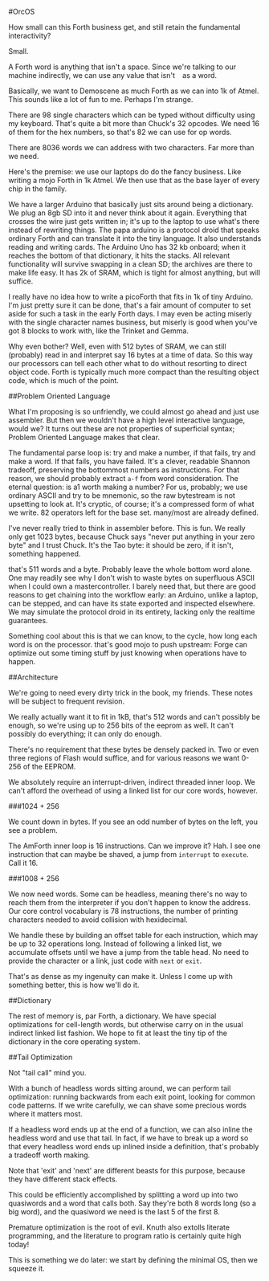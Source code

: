 #OrcOS

How small can this Forth business get, and still retain the fundamental interactivity?

Small.

A Forth word is anything that isn't a space. Since we're talking to our machine indirectly, we can use any value that isn't ` ` as a word.

Basically, we want to Demoscene as much Forth as we can into 1k of Atmel. This sounds like a lot of fun to me. Perhaps I'm strange. 

There are 98 single characters which can be typed without difficulty using my keyboard. That's quite a bit more than Chuck's 32 opcodes. We need 16 of them for the hex numbers, so that's 82 we can use for op words. 

There are 8036 words we can address with two characters. Far more than we need. 

Here's the premise: we use our laptops do do the fancy business. Like writing a mojo Forth in 1k Atmel. We then use that as the base layer of every chip in the family. 

We have a larger Arduino that basically just sits around being a dictionary. We plug an 8gb SD into it and never think about it again. Everything that crosses the wire just gets written in; it's up to the laptop to use what's there instead of rewriting things. The papa arduino is a protocol droid that speaks ordinary Forth and can translate it into the tiny language. It also understands reading and writing cards. The Arduino Uno has 32 kb onboard; when it reaches the bottom of that dictionary, it hits the stacks. All relevant functionality will survive swapping in a clean SD; the archives are there to make life easy. It has 2k of SRAM, which is tight for almost anything, but will suffice. 

I really have no idea how to write a picoForth that fits in 1k of tiny Arduino. I'm just pretty sure it can be done, that's a fair amount of computer to set aside for such a task in the early Forth days. I may even be acting miserly with the single character names business, but miserly is good when you've got 8 blocks to work with, like the Trinket and Gemma. 

Why even bother? Well, even with 512 bytes of SRAM, we can still (probably) read in and interpret say 16 bytes at a time of data. So this way our processors can tell each other what to do without resorting to direct object code. Forth is typically much more compact than the resulting object code, which is much of the point. 

##Problem Oriented Language

What I'm proposing is so unfriendly, we could almost go ahead and just use assembler. But then we wouldn't have a high level interactive language, would we? It turns out these are not properties of superficial syntax; Problem Oriented Language makes that clear. 

The fundamental parse loop is: try and make a number, if that fails, try and make a word. If that fails, you have failed. It's a clever, readable Shannon tradeoff, preserving the bottommost numbers as instructions. For that reason, we should probably extract `a-f` from word consideration. The eternal question: is a1 worth making a number? For us, probably; we use ordinary ASCII and try to be mnemonic, so the raw bytestream is not upsetting to look at. It's cryptic, of course; it's a compressed form of what we write. 82 operators left for the base set. many/most are already defined.

I've never really tried to think in assembler before. This is fun. We really only get 1023 bytes, because Chuck says "never put anything in your zero byte" and I trust Chuck. It's the Tao byte: it should be zero, if it isn't, something happened.

that's 511 words and a byte. Probably leave the whole bottom word alone. One may readily see why I don't wish to waste bytes on superfluous ASCII when I could own a mastercontroller. I barely need that, but there are good reasons to get chaining into the workflow early: an Arduino, unlike a laptop, can be stepped, and can have its state exported and inspected elsewhere. We may simulate the protocol droid in its entirety, lacking only the realtime guarantees. 

Something cool about this is that we can know, to the cycle, how long each word is on the processor. that's good mojo to push upstream: Forge can optimize out some timing stuff by just knowing when operations have to happen.


##Architecture

We're going to need every dirty trick in the book, my friends. These notes will be subject to frequent revision.

We really actually want it to fit in 1kB, that's 512 words and can't possibly be enough, so we're using up to 256 bits of the eeprom as well. It can't possibly do everything; it can only do enough.

There's no requirement that these bytes be densely packed in. Two or even three regions of Flash would suffice, and for various reasons we want 0-256 of the EEPROM. 

We absolutely require an interrupt-driven, indirect threaded inner loop. We can't afford the overhead of using a linked list for our core words, however. 

###1024 + 256

We count down in bytes. If you see an odd number of bytes on the left, you see a problem.

The AmForth inner loop is 16 instructions. Can we improve it? Hah. I see one instruction that can maybe be shaved, a jump from `interrupt` to `execute`. Call it 16.

###1008 + 256

We now need words. Some can be headless, meaning there's no way to reach them from the interpreter if you don't happen to know the address. Our core control vocabulary is 78 instructions, the number of printing characters needed to avoid collision with hexidecimal. 

We handle these by building an offset table for each instruction, which may be up to 32 operations long. Instead of following a linked list, we accumulate offsets until we have a jump from the table head. No need to provide the character or a link, just code with `next` or `exit`. 

That's as dense as my ingenuity can make it. Unless I come up with something better, this is how we'll do it. 

##Dictionary

The rest of memory is, par Forth, a dictionary. We have special optimizations for cell-length words, but otherwise carry on in the usual indirect linked list fashion. We hope to fit at least the tiny tip of the dictionary in the core operating system. 

##Tail Optimization

Not "tail call" mind you.

With a bunch of headless words sitting around, we can perform tail optimization: running backwards from each exit point, looking for common code patterns. If we write carefully, we can shave some precious words where it matters most. 

If a headless word ends up at the end of a function, we can also inline the headless word and use that tail. In fact, if we have to break up a word so that every headless word ends up inlined inside a definition, that's probably a tradeoff worth making.

Note that 'exit' and 'next' are different beasts for this purpose, because they have different stack effects. 

This could be efficiently accomplished by splitting a word up into two quasiwords and a word that calls both. Say they're both 8 words long (so a big word), and the quasiword we need is the last 5 of the first 8. 

Premature optimization is the root of evil. Knuth also extolls literate programming, and the literature to program ratio is certainly quite high today! 

This is something we do later: we start by defining the minimal OS, then we squeeze it. 



